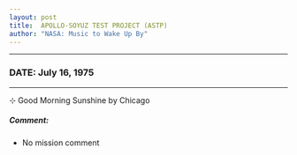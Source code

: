 ```yaml
---
layout: post
title:  APOLLO-SOYUZ TEST PROJECT (ASTP)
author: "NASA: Music to Wake Up By"
---
```


----
### DATE: July 16, 1975
----
⊹ Good Morning Sunshine by Chicago

##### Comment:
* No mission comment
